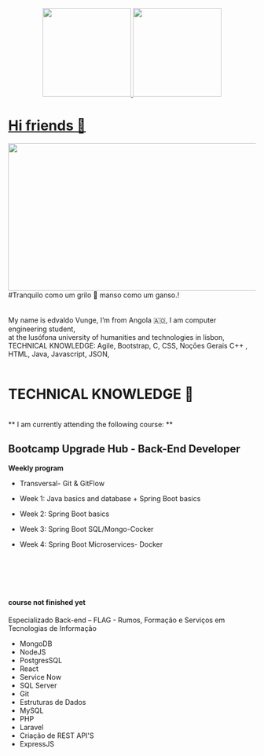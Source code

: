    


<div align="center">
  <a href="https://github.com/rafaballerini">
  <img height="180em" src="https://github-readme-stats.vercel.app/api?username=Edvunge&show_icons=true&theme=dark&include_all_commits=true&count_private=true"/>
  <img height="180em" src="https://github-readme-stats.vercel.app/api/top-langs/?username=Edvunge&layout=compact&langs_count=7&theme=dark"/>
</div>



# Hi friends &#x1F44B;
<a href="url"><img src="https://imgur.com/a/cxaQpn9" align="left" height="300" width="800" ></a><br>

<br><br><br><br><br><br><br><br><br><br><br><br><br>
<!--
  ![image](https://user-images.githubusercontent.com/53275378/123695165-21262d00-d852-11eb-91aa-8f00113f7ecf.png)


<br><br><br> 

# Hi friends              ![image](https://user-images.githubusercontent.com/53275378/123688364-cee10e00-d849-11eb-875a-89c1e94035e7.png)
-->
#Tranquilo como um grilo 🦗 manso como um ganso.! <br><br><br>
My name is edvaldo Vunge, I’m from Angola 🇦🇴, I am computer engineering student, <br>
at the lusófona university of humanities and technologies in lisbon,
<br>TECHNICAL KNOWLEDGE: Agile, Bootstrap, C, CSS, Noçōes Gerais C++ , HTML, Java, Javascript, JSON,
<br><br>




# TECHNICAL KNOWLEDGE 🤖

<br> ** I am currently attending the following course:  **  <br>

<h2> Bootcamp Upgrade Hub - Back-End Developer </h2>

**Weekly program**

- Transversal- Git & GitFlow

- Week 1: Java basics and database + Spring Boot basics

- Week 2: Spring Boot basics

- Week 3: Spring Boot SQL/Mongo-Cocker

- Week 4: Spring Boot Microservices- Docker


<br>
<br>
<br>
<br>
<h4>course not finished yet</h4>



Especializado Back-end – FLAG - Rumos, Formação e Serviços em Tecnologias de Informação
  - MongoDB 
  - NodeJS 
  - PostgresSQL 
  - React 
  - Service Now 
  - SQL Server
  - Git 
  - Estruturas de Dados 
  - MySQL 
  - PHP 
  - Laravel 
  - Criação de REST API'S
  - ExpressJS 
  
<br>
<br>
<br>
